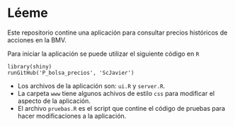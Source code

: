 # Léeme

Este repositorio contine una aplicación para consultar precios históricos de acciones en la BMV.

Para iniciar la aplicación se puede utilizar el siguiente código en `R`

```
library(shiny)
runGitHub('P_bolsa_precios', 'ScJavier')
```

- Los archivos de la aplicación son: `ui.R` y `server.R`.
- La carpeta `www` tiene algunos achivos de estilo `css` para modificar el aspecto de la aplicación.
- El archivo `pruebas.R` es el script que contine el código de pruebas para hacer modificaciones a la aplicación.
